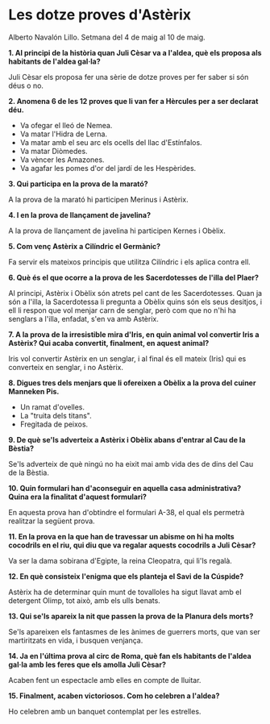 # Les dotze proves d'Astèrix

Alberto Navalón Lillo. Setmana del 4 de maig al 10 de maig.

**1. Al principi de la història quan Juli Cèsar va a l'aldea, què els proposa als habitants de l'aldea gal·la?**

Juli Cèsar els proposa fer una sèrie de dotze proves per fer saber si són déus o no.

**2. Anomena 6 de les 12 proves que li van fer a Hèrcules per a ser declarat déu.**

- Va ofegar el lleó de Nemea.
- Va matar l'Hidra de Lerna.
- Va matar amb el seu arc els ocells del llac d'Estínfalos.
- Va matar Diòmedes.
- Va vèncer les Amazones.
- Va agafar les pomes d'or del jardí de les Hespèrides.

**3. Qui participa en la prova de la marató?**

A la prova de la marató hi participen Merinus i Astèrix.

**4. I en la prova de llançament de javelina?**

A la prova de llançament de javelina hi participen Kernes i Obèlix.

**5. Com venç Astèrix a Cilíndric el Germànic?**

Fa servir els mateixos principis que utilitza Cilíndric i els aplica contra ell.

**6. Què és el que ocorre a la prova de les Sacerdotesses de l'illa del Plaer?**

Al principi, Astèrix i Obèlix són atrets pel cant de les Sacerdotesses. Quan ja són a l'illa, la Sacerdotessa li pregunta a Obèlix quins són els seus desitjos, i ell li respon que vol menjar carn de senglar, però com que no n'hi ha senglars a l'illa, enfadat, s'en va amb Astèrix.

**7. A la prova de la irresistible mira d'Iris, en quin animal vol convertir Iris a Astèrix? Qui acaba convertit, finalment, en aquest animal?**

Iris vol convertir Astèrix en un senglar, i al final és ell mateix (Iris) qui es converteix en senglar, i no Astèrix.

**8. Digues tres dels menjars que li ofereixen a Obèlix a la prova del cuiner Manneken Pis.**

- Un ramat d'ovelles.
- La "truita dels titans".
- Fregitada de peixos.

**9. De què se'ls adverteix a Astèrix i Obèlix abans d'entrar al Cau de la Bèstia?**

Se'ls adverteix de què ningú no ha eixit mai amb vida des de dins del Cau de la Bèstia.

**10. Quin formulari han d'aconseguir en aquella casa administrativa? Quina era la finalitat d'aquest formulari?**

En aquesta prova han d'obtindre el formulari A-38, el qual els permetrà realitzar la següent prova.

**11. En la prova en la que han de travessar un abisme on hi ha molts cocodrils en el riu, qui diu que va regalar aquests cocodrils a Juli Cèsar?**

Va ser la dama sobirana d'Egipte, la reina Cleopatra, qui li'ls regalà.

**12. En què consisteix l'enigma que els planteja el Savi de la Cúspide?**

Astèrix ha de determinar quin munt de tovalloles ha sigut llavat amb el detergent Olimp, tot això, amb els ulls benats.

**13. Qui se'ls apareix la nit que passen la prova de la Planura dels morts?**

Se'ls apareixen els fantasmes de les ànimes de guerrers morts, que van ser martiritzats en vida, i busquen venjança.

**14. Ja en l'última prova al circ de Roma, què fan els habitants de l'aldea gal·la amb les feres que els amolla Juli Cèsar?**

Acaben fent un espectacle amb elles en compte de lluitar.

**15. Finalment, acaben victoriosos. Com ho celebren a l'aldea?**

Ho celebren amb un banquet contemplat per les estrelles.
